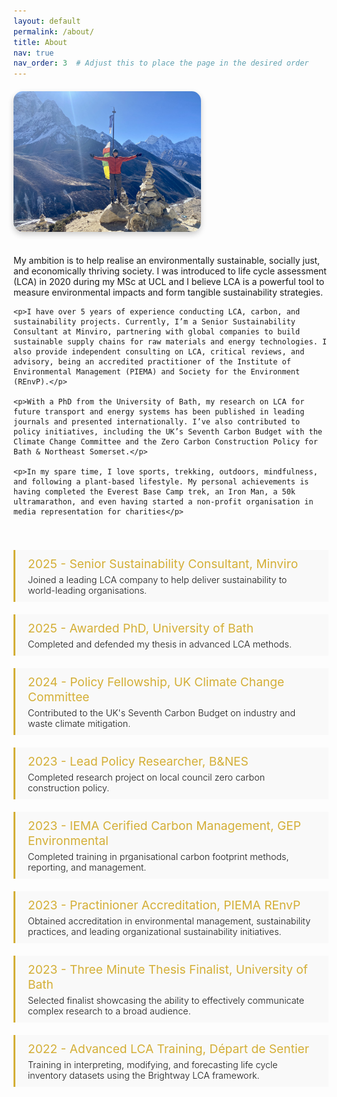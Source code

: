```yaml
---
layout: default
permalink: /about/
title: About
nav: true
nav_order: 3  # Adjust this to place the page in the desired order
---
```


<div class="about-container">
  <div class="profile-photo">
    <img src="/assets/img/about_me.jpg" alt="Your Name" />
  </div>
  <div class="about-text">
    <p>My ambition is to help realise an environmentally sustainable, socially just, and economically thriving society. I was introduced to life cycle assessment (LCA) in 2020 during my MSc at UCL and I believe LCA is a powerful tool to measure environmental impacts and form tangible sustainability strategies.</p>

    <p>I have over 5 years of experience conducting LCA, carbon, and sustainability projects. Currently, I’m a Senior Sustainability Consultant at Minviro, partnering with global companies to build sustainable supply chains for raw materials and energy technologies. I also provide independent consulting on LCA, critical reviews, and advisory, being an accredited practitioner of the Institute of Environmental Management (PIEMA) and Society for the Environment (REnvP).</p>

    <p>With a PhD from the University of Bath, my research on LCA for future transport and energy systems has been published in leading journals and presented internationally. I’ve also contributed to policy initiatives, including the UK’s Seventh Carbon Budget with the Climate Change Committee and the Zero Carbon Construction Policy for Bath & Northeast Somerset.</p>

    <p>In my spare time, I love sports, trekking, outdoors, mindfulness, and following a plant-based lifestyle. My personal achievements is having completed the Everest Base Camp trek, an Iron Man, a 50k ultramarathon, and even having started a non-profit organisation in media representation for charities</p>
  </div>
</div>

<div class="timeline">
  <div class="milestone">
    <h3>2025 - Senior Sustainability Consultant, Minviro</h3>
    <p>Joined a leading LCA company to help deliver sustainability to world-leading organisations.</p>
  </div>
  <div class="milestone">
    <h3>2025 - Awarded PhD, University of Bath </h3>
    <p>Completed and defended my thesis in advanced LCA methods.</p>
  </div>
  <div class="milestone">
    <h3>2024 - Policy Fellowship, UK Climate Change Committee</h3>
    <p>Contributed to the UK's Seventh Carbon Budget on industry and waste climate mitigation.</p>
  </div>
  <div class="milestone">
    <h3>2023 - Lead Policy Researcher, B&NES </h3>
    <p>Completed research project on local council zero carbon construction policy.</p>
  </div>
  <div class="milestone">
    <h3>2023 - IEMA Cerified Carbon Management, GEP Environmental</h3>
    <p>Completed training in prganisational carbon footprint methods, reporting, and management.</p>
  </div>
  <div class="milestone">
    <h3>2023 - Practinioner Accreditation, PIEMA REnvP</h3>
    <p>Obtained accreditation in environmental management, sustainability practices, and leading organizational sustainability initiatives.</p>
  </div>
  <div class="milestone">
    <h3>2023 - Three Minute Thesis Finalist, University of Bath</h3>
    <p>Selected finalist showcasing the ability to effectively communicate complex research to a broad audience.</p>
  </div>
  <div class="milestone">
    <h3>2022 - Advanced LCA Training, Départ de Sentier</h3>
    <p>Training in interpreting, modifying, and forecasting life cycle inventory datasets using the Brightway LCA framework.</p>
  </div>
</div>

<style>
  /* Container layout */
  .about-container {
    display: flex;
    flex-wrap: wrap;
    align-items: flex-start;
    margin-top: 20px;
  }

  /* Profile photo styles */
  .profile-photo {
    flex: 0 0 auto;
    margin-right: 20px;
    margin-bottom: 20px;
    transition: transform 0.3s ease, box-shadow 0.3s ease;
  }

  .profile-photo img {
    max-width: 300px;
    height: auto;
    border-radius: 15px; /* Rounded corners */
    box-shadow: 0px 4px 10px rgba(0, 0, 0, 0.2); /* Subtle shadow */
    transition: transform 0.3s ease, box-shadow 0.3s ease; /* Smooth hover effects */
  }

  .profile-photo img:hover {
    transform: scale(1.05); /* Slight expansion */
    box-shadow: 0px 6px 15px rgba(0, 0, 0, 0.3); /* Stronger shadow on hover */
  }

  /* Text container styles */
  .about-text {
    flex: 1;
    min-width: 300px;
  }

  /* Timeline container */
  .timeline {
    margin-top: 40px;
    display: flex;
    flex-direction: column;
  }

  /* Milestone styles */
  .milestone {
    background-color: #f9f9f9;
    border-left: 3px solid #d4af37; /* Gold color for border */
    padding: 10px 20px;
    margin-bottom: 20px;
  }

  .milestone h3 {
    margin: 0;
    color: #d4af37; /* Gold color for headings */
    font-size: 1.2rem; /* Slightly smaller font size for the heading */
    font-weight: 400; /* Semi-bold for the heading */
  }

  .milestone p {
    margin: 5px 0 0;
    font-size: 0.9rem; /* Slightly smaller font size for the paragraph */
    font-weight: 300; /* Semi-bold for the paragraph */
  }
</style>
